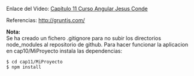 
Enlace del Video: [Capítulo 11 Curso Angular Jesus Conde](https://www.youtube.com/watch?v=HgcgS1Tnn2k)

Referencias: http://gruntjs.com/

**Nota:**  
Se ha creado un fichero .gitignore para no subir los directorios node_modules al repositorio de github.
Para hacer funcionar la aplicacion en cap10/MiProyecto instala las dependencias:
~~~
$ cd cap11/MiProyecto
$ npm install
~~~
